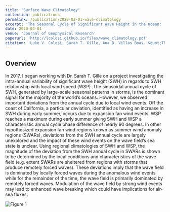 ```yaml
---
title: "Surface Wave Climatology"
collection: publications
permalink: /publication/2020-02-01-wave-climatology
excerpt: 'The Seasonal Cycle of Significant Wave Height in the Ocean:  Local vs Remote Forcing'
date: 2020-04-01
venue: 'Journal of Geophysical Research'
paperurl: 'http://lcolosi.github.io/files/wave_climatology.pdf'
citation: 'Luke V. Colosi, Sarah T. Gille, Ana B. Villas Boas. &quot;The Seasonal Cycle of Significant Wave Height in the Ocean:  Local vs Remote Forcing.&quot; <i>Journal of Geophysical Research</i>, in preparation.'
---
```

## Overview

In 2017, I began working with Dr. Sarah T. Gille on a project investigating the intra-annual variability of significant wave height (SWH) in regards to SWH relationship with local wind speed (WSP). The sinusoidal annual cycle of SWH, generated by large-scale seasonal patterns in storms, is the dominant signal for the majority of the world’s oceans. However, we observed important deviations from the annual cycle due to local wind events. Off the coast of California, a particular deviation, identified as having an increase in SWH during early summer, occurs due to expansion fan wind events. WSP reaches a maximum during early summer giving SWH and WSP a characteristic annual cycle phase difference of nearly 90 degrees. In other hypothesized expansion fan wind  regions known as summer wind anomaly regions (SWARs), deviations from the SWH annual cycle are largely unexplored and the impact of these wind events on the wave field’s sea state is unclear. Using regional climatologies of SWH and WSP, the magnitude of the deviation from the SWH annual cycle in SWARs is shown to be determined by the local conditions and characteristics of the wave field (e.g. extent SWARs are sheltered from regions with storms that produce remotely forced waves). These deviations imply that the wave field is dominated by locally forced waves during the anomalous wind events while for the remainder of the time, the wave field is primarily dominated by remotely forced waves. Modulation of the wave field by strong wind events may lead to enhanced wave breaking which could have implications for air-sea fluxes.

![Figure 1](https://lcolosi.github.io/files/swh_wsp_climatology.png "Figure 1: SWH (solid blue curve) and WSP (solid red curve) climatologies in shaded 4 degree by 4 degree boxes within SWAR located off the California Coast.")
